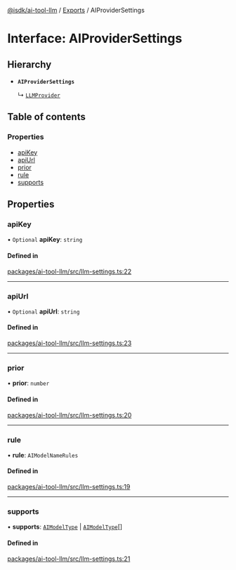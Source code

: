 [@isdk/ai-tool-llm](../README.md) / [Exports](../modules.md) / AIProviderSettings

# Interface: AIProviderSettings

## Hierarchy

- **`AIProviderSettings`**

  ↳ [`LLMProvider`](../classes/LLMProvider.md)

## Table of contents

### Properties

- [apiKey](AIProviderSettings.md#apikey)
- [apiUrl](AIProviderSettings.md#apiurl)
- [prior](AIProviderSettings.md#prior)
- [rule](AIProviderSettings.md#rule)
- [supports](AIProviderSettings.md#supports)

## Properties

### apiKey

• `Optional` **apiKey**: `string`

#### Defined in

[packages/ai-tool-llm/src/llm-settings.ts:22](https://github.com/isdk/ai-tool-llm.js/blob/40262309ef9265215df2dd0d31853b28da52b5cc/src/llm-settings.ts#L22)

___

### apiUrl

• `Optional` **apiUrl**: `string`

#### Defined in

[packages/ai-tool-llm/src/llm-settings.ts:23](https://github.com/isdk/ai-tool-llm.js/blob/40262309ef9265215df2dd0d31853b28da52b5cc/src/llm-settings.ts#L23)

___

### prior

• **prior**: `number`

#### Defined in

[packages/ai-tool-llm/src/llm-settings.ts:20](https://github.com/isdk/ai-tool-llm.js/blob/40262309ef9265215df2dd0d31853b28da52b5cc/src/llm-settings.ts#L20)

___

### rule

• **rule**: `AIModelNameRules`

#### Defined in

[packages/ai-tool-llm/src/llm-settings.ts:19](https://github.com/isdk/ai-tool-llm.js/blob/40262309ef9265215df2dd0d31853b28da52b5cc/src/llm-settings.ts#L19)

___

### supports

• **supports**: [`AIModelType`](../enums/AIModelType.md) \| [`AIModelType`](../enums/AIModelType.md)[]

#### Defined in

[packages/ai-tool-llm/src/llm-settings.ts:21](https://github.com/isdk/ai-tool-llm.js/blob/40262309ef9265215df2dd0d31853b28da52b5cc/src/llm-settings.ts#L21)
